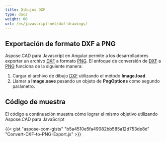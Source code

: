 ```yaml
---
title: Dibujos DXF
type: docs
weight: 60
url: /es/javascript-net/dxf-drawings/
---
```


## **Exportación de formato DXF a PNG**

Aspose.CAD para Javascript en Angular permite a los desarrolladores exportar un archivo [DXF](https://docs.fileformat.com/cad/dxf/) a formato [PNG](https://docs.fileformat.com/image/png/).
El enfoque de conversión de [DXF](https://docs.fileformat.com/cad/dxf/) a [PNG](https://docs.fileformat.com/image/png/) funciona de la siguiente manera:

1. Cargar el archivo de dibujo [DXF](https://docs.fileformat.com/cad/dxf/) utilizando el método **Image.load**.
1. Llamar a **Image.save** pasando un objeto de **PngOptions** como segundo parámetro.

## Código de muestra

El código a continuación muestra cómo lograr el mismo objetivo utilizando Aspose.CAD para JavaScript

{{< gist "aspose-com-gists" "b5a4510e5fa49082bb585a12d753de8d" "Convert-DXF-to-PNG-Export.js" >}}
